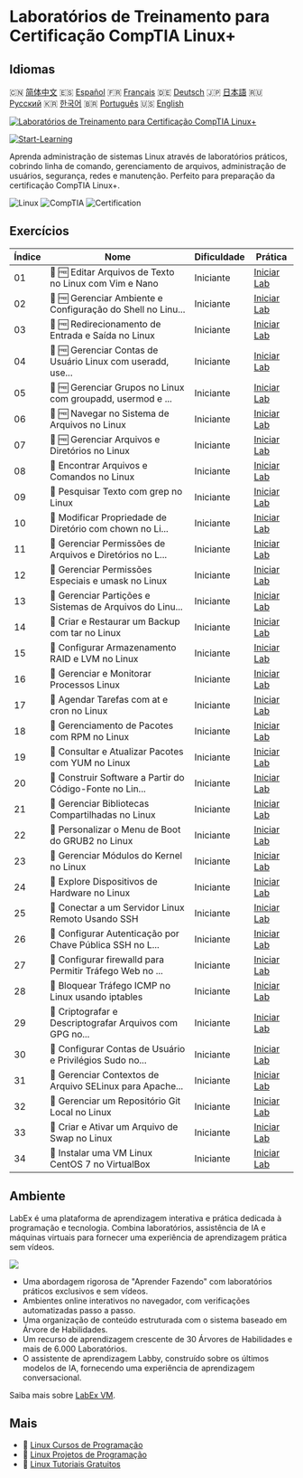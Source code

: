 # Laboratórios de Treinamento para Certificação CompTIA Linux+

## Idiomas

🇨🇳 [简体中文](README_zh.md) 🇪🇸 [Español](README_es.md) 🇫🇷 [Français](README_fr.md) 🇩🇪 [Deutsch](README_de.md) 🇯🇵 [日本語](README_ja.md) 🇷🇺 [Русский](README_ru.md) 🇰🇷 [한국어](README_ko.md) 🇧🇷 [Português](README_pt.md) 🇺🇸 [English](README.md) 

[![Laboratórios de Treinamento para Certificação CompTIA Linux+](https://cover-creator.labex.io/comptia-linux-plus-training-labs.png?lang=pt)](https://labex.io/pt/courses/comptia-linux-plus-training-labs)

[![Start-Learning](https://img.shields.io/badge/Start-Learning-whitesmoke?style=for-the-badge)](https://labex.io/pt/courses/comptia-linux-plus-training-labs)

Aprenda administração de sistemas Linux através de laboratórios práticos, cobrindo linha de comando, gerenciamento de arquivos, administração de usuários, segurança, redes e manutenção. Perfeito para preparação da certificação CompTIA Linux+.

![Linux](https://img.shields.io/badge/Linux-whitesmoke?style=for-the-badge&logo=linux)
![CompTIA](https://img.shields.io/badge/CompTIA-whitesmoke?style=for-the-badge&logo=comptia)
![Certification](https://img.shields.io/badge/Certification-whitesmoke?style=for-the-badge&logo=certification)


## Exercícios

|   Índice | Nome                                                        | Dificuldade   | Prática                                                                                                                                            |
|----------|-------------------------------------------------------------|---------------|----------------------------------------------------------------------------------------------------------------------------------------------------|
|       01 | 📖 🆓 Editar Arquivos de Texto no Linux com Vim e Nano      | Iniciante     | <a target='_blank' href='https://labex.io/pt/tutorials/comptia-edit-text-files-in-linux-with-vim-and-nano-591076'>Iniciar Lab</a>                  |
|       02 | 📖 🆓 Gerenciar Ambiente e Configuração do Shell no Linu... | Iniciante     | <a target='_blank' href='https://labex.io/pt/tutorials/comptia-manage-shell-environment-and-configuration-in-linux-590838'>Iniciar Lab</a>         |
|       03 | 📖 🆓 Redirecionamento de Entrada e Saída no Linux          | Iniciante     | <a target='_blank' href='https://labex.io/pt/tutorials/comptia-redirecting-input-and-output-in-linux-590840'>Iniciar Lab</a>                       |
|       04 | 📖 🆓 Gerenciar Contas de Usuário Linux com useradd, use... | Iniciante     | <a target='_blank' href='https://labex.io/pt/tutorials/comptia-manage-linux-user-accounts-with-useradd-usermod-and-userdel-590837'>Iniciar Lab</a> |
|       05 | 📖 🆓 Gerenciar Grupos no Linux com groupadd, usermod e ... | Iniciante     | <a target='_blank' href='https://labex.io/pt/tutorials/comptia-manage-linux-groups-with-groupadd-usermod-and-groupdel-590836'>Iniciar Lab</a>      |
|       06 | 📖 🆓 Navegar no Sistema de Arquivos no Linux               | Iniciante     | <a target='_blank' href='https://labex.io/pt/tutorials/comptia-navigate-the-filesystem-in-linux-590971'>Iniciar Lab</a>                            |
|       07 | 📖 🆓 Gerenciar Arquivos e Diretórios no Linux              | Iniciante     | <a target='_blank' href='https://labex.io/pt/tutorials/comptia-manage-files-and-directories-in-linux-590835'>Iniciar Lab</a>                       |
|       08 | 📖  Encontrar Arquivos e Comandos no Linux                  | Iniciante     | <a target='_blank' href='https://labex.io/pt/tutorials/comptia-find-files-and-commands-in-linux-590834'>Iniciar Lab</a>                            |
|       09 | 📖  Pesquisar Texto com grep no Linux                       | Iniciante     | <a target='_blank' href='https://labex.io/pt/tutorials/comptia-search-text-with-grep-in-linux-590841'>Iniciar Lab</a>                              |
|       10 | 📖  Modificar Propriedade de Diretório com chown no Li...   | Iniciante     | <a target='_blank' href='https://labex.io/pt/tutorials/comptia-modify-directory-ownership-with-chown-in-linux-590847'>Iniciar Lab</a>              |
|       11 | 📖  Gerenciar Permissões de Arquivos e Diretórios no L...   | Iniciante     | <a target='_blank' href='https://labex.io/pt/tutorials/comptia-manage-file-and-directory-permissions-in-linux-590844'>Iniciar Lab</a>              |
|       12 | 📖  Gerenciar Permissões Especiais e umask no Linux         | Iniciante     | <a target='_blank' href='https://labex.io/pt/tutorials/linux-manage-special-permissions-and-umask-in-linux-590846'>Iniciar Lab</a>                 |
|       13 | 📖  Gerenciar Partições e Sistemas de Arquivos do Linu...   | Iniciante     | <a target='_blank' href='https://labex.io/pt/tutorials/comptia-manage-linux-partitions-and-filesystems-590845'>Iniciar Lab</a>                     |
|       14 | 📖  Criar e Restaurar um Backup com tar no Linux            | Iniciante     | <a target='_blank' href='https://labex.io/pt/tutorials/comptia-create-and-restore-a-backup-with-tar-in-linux-590843'>Iniciar Lab</a>               |
|       15 | 📖  Configurar Armazenamento RAID e LVM no Linux            | Iniciante     | <a target='_blank' href='https://labex.io/pt/tutorials/comptia-configure-raid-and-lvm-storage-in-linux-590842'>Iniciar Lab</a>                     |
|       16 | 📖  Gerenciar e Monitorar Processos Linux                   | Iniciante     | <a target='_blank' href='https://labex.io/pt/tutorials/comptia-manage-and-monitor-linux-processes-590864'>Iniciar Lab</a>                          |
|       17 | 📖  Agendar Tarefas com at e cron no Linux                  | Iniciante     | <a target='_blank' href='https://labex.io/pt/tutorials/comptia-schedule-tasks-with-at-and-cron-in-linux-590870'>Iniciar Lab</a>                    |
|       18 | 📖  Gerenciamento de Pacotes com RPM no Linux               | Iniciante     | <a target='_blank' href='https://labex.io/pt/tutorials/rhel-managing-packages-with-rpm-in-linux-590868'>Iniciar Lab</a>                            |
|       19 | 📖  Consultar e Atualizar Pacotes com YUM no Linux          | Iniciante     | <a target='_blank' href='https://labex.io/pt/tutorials/rhel-query-and-update-packages-with-yum-in-linux-590869'>Iniciar Lab</a>                    |
|       20 | 📖  Construir Software a Partir do Código-Fonte no Lin...   | Iniciante     | <a target='_blank' href='https://labex.io/pt/tutorials/comptia-build-software-from-source-code-in-linux-590853'>Iniciar Lab</a>                    |
|       21 | 📖  Gerenciar Bibliotecas Compartilhadas no Linux           | Iniciante     | <a target='_blank' href='https://labex.io/pt/tutorials/comptia-manage-shared-libraries-in-linux-590867'>Iniciar Lab</a>                            |
|       22 | 📖  Personalizar o Menu de Boot do GRUB2 no Linux           | Iniciante     | <a target='_blank' href='https://labex.io/pt/tutorials/comptia-customize-the-grub2-boot-menu-in-linux-590859'>Iniciar Lab</a>                      |
|       23 | 📖  Gerenciar Módulos do Kernel no Linux                    | Iniciante     | <a target='_blank' href='https://labex.io/pt/tutorials/comptia-manage-kernel-modules-in-linux-590865'>Iniciar Lab</a>                              |
|       24 | 📖  Explore Dispositivos de Hardware no Linux               | Iniciante     | <a target='_blank' href='https://labex.io/pt/tutorials/comptia-explore-hardware-devices-in-linux-590861'>Iniciar Lab</a>                           |
|       25 | 📖  Conectar a um Servidor Linux Remoto Usando SSH          | Iniciante     | <a target='_blank' href='https://labex.io/pt/tutorials/linux-connect-to-a-remote-linux-server-using-ssh-590857'>Iniciar Lab</a>                    |
|       26 | 📖  Configurar Autenticação por Chave Pública SSH no L...   | Iniciante     | <a target='_blank' href='https://labex.io/pt/tutorials/comptia-configure-ssh-public-key-authentication-in-linux-590855'>Iniciar Lab</a>            |
|       27 | 📖  Configurar firewalld para Permitir Tráfego Web no ...   | Iniciante     | <a target='_blank' href='https://labex.io/pt/tutorials/comptia-configure-firewalld-to-allow-web-traffic-in-linux-590854'>Iniciar Lab</a>           |
|       28 | 📖  Bloquear Tráfego ICMP no Linux usando iptables          | Iniciante     | <a target='_blank' href='https://labex.io/pt/tutorials/comptia-block-icmp-traffic-in-linux-using-iptables-590852'>Iniciar Lab</a>                  |
|       29 | 📖  Criptografar e Descriptografar Arquivos com GPG no...   | Iniciante     | <a target='_blank' href='https://labex.io/pt/tutorials/comptia-encrypt-and-decrypt-files-with-gpg-in-linux-590860'>Iniciar Lab</a>                 |
|       30 | 📖  Configurar Contas de Usuário e Privilégios Sudo no...   | Iniciante     | <a target='_blank' href='https://labex.io/pt/tutorials/comptia-configure-user-accounts-and-sudo-privileges-in-linux-590856'>Iniciar Lab</a>        |
|       31 | 📖  Gerenciar Contextos de Arquivo SELinux para Apache...   | Iniciante     | <a target='_blank' href='https://labex.io/pt/tutorials/comptia-manage-selinux-file-contexts-for-apache-in-linux-590866'>Iniciar Lab</a>            |
|       32 | 📖  Gerenciar um Repositório Git Local no Linux             | Iniciante     | <a target='_blank' href='https://labex.io/pt/tutorials/comptia-manage-a-local-git-repository-in-linux-590863'>Iniciar Lab</a>                      |
|       33 | 📖  Criar e Ativar um Arquivo de Swap no Linux              | Iniciante     | <a target='_blank' href='https://labex.io/pt/tutorials/comptia-create-and-activate-a-swap-file-in-linux-590858'>Iniciar Lab</a>                    |
|       34 | 📖  Instalar uma VM Linux CentOS 7 no VirtualBox            | Iniciante     | <a target='_blank' href='https://labex.io/pt/tutorials/comptia-install-a-centos-7-linux-vm-in-virtualbox-590862'>Iniciar Lab</a>                   |

## Ambiente

LabEx é uma plataforma de aprendizagem interativa e prática dedicada à programação e tecnologia. Combina laboratórios, assistência de IA e máquinas virtuais para fornecer uma experiência de aprendizagem prática sem vídeos.

![](https://tutorial-screenshot.getvm.io/images/vm-1725247253.png)

- Uma abordagem rigorosa de "Aprender Fazendo" com laboratórios práticos exclusivos e sem vídeos.
- Ambientes online interativos no navegador, com verificações automatizadas passo a passo.
- Uma organização de conteúdo estruturada com o sistema baseado em Árvore de Habilidades.
- Um recurso de aprendizagem crescente de 30 Árvores de Habilidades e mais de 6.000 Laboratórios.
- O assistente de aprendizagem Labby, construído sobre os últimos modelos de IA, fornecendo uma experiência de aprendizagem conversacional.

Saiba mais sobre [LabEx VM](https://support.labex.io/using-labex/virtual-machine).

## Mais

- 🔗 [Linux Cursos de Programação](https://github.com/labex-labs/awesome-programming-courses)
- 🔗 [Linux Projetos de Programação](https://github.com/labex-labs/awesome-programming-projects)
- 🔗 [Linux Tutoriais Gratuitos](https://github.com/labex-labs/linux-free-tutorials)

